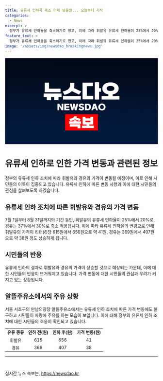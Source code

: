 ```yaml
---
title: 유류세 인하폭 축소 어제 넣을껄... 오늘부터 시작
categories:
  - News
excerpt: >
  정부가 유류세 인하율을 축소하기로 했고, 이에 따라 휘발유 유류세 인하율이 25%에서 20%, 경유는 37%에서 30%로 변경된다. 이로 인해 휘발유 가격은 리터당 41원, 경유는 38원 정도 오를 것으로 예상된다. 7월 1일부터 8월 31일까지 적용된다. 서울 서초구의 만남의광장 알뜰주유소에는 시민들이 이에 맞춰 주유를 하고 있다.
feature_text: >
  정부가 유류세 인하율을 축소하기로 했고, 이에 따라 휘발유 유류세 인하율이 25%에서 20%, 경유는 37%에서 30%로 변경된다. 이로 인해 휘발유 가격은 리터당 41원, 경유는 38원 정도 오를 것으로 예상된다. 7월 1일부터 8월 31일까지 적용된다. 서울 서초구의 만남의광장 알뜰주유소에는 시민들이 이에 맞춰 주유를 하고 있다.
image: '/assets/img/newsdao_breakingnews.jpg'
---
```


<p><img src="/assets/img/newsdao_breakingnews.jpg" alt="ranknews 속보" /></p>

<h1>유류세 인하로 인한 가격 변동과 관련된 정보</h1>

<p data-ke-size="size16">정부의 유류세 인하 조치에 따라 휘발유와 경유의 가격이 변동될 예정이며, 이로 인해 시민들의 이목이 집중되고 있습니다. 유류세 인하에 따른 변동 사항과 이에 대한 시민들의 관심을 살펴보도록 하겠습니다.</p>

<h2>유류세 인하 조치에 따른 휘발유와 경유의 가격 변동</h2>

<p>7월 1일부터 8월 31일까지의 기간 동안, 휘발유의 유류세 인하율이 25%에서 20%로, 경유는 37%에서 30%로 축소 적용됩니다. 이에 따라 유류세 인하율의 변경으로 인해 휘발유의 가격이 리터(ℓ)당 615원에서 656원으로 약 41원, 경유는 369원에서 407원으로 약 38원 정도 상승하게 됩니다.</p>

<h2>시민들의 반응</h2>

<p>유류세 인하의 결과로 휘발유와 경유의 가격이 상승할 것으로 예상되는 가운데, 이에 대한 시민들의 반응이 뜨거워지고 있습니다. 가격 변동에 대한 시민들의 관심과 우려가 커지고 있는 상황입니다.</p>

<h2>알뜰주유소에서의 주유 상황</h2>

<p>서울 서초구의 만남의광장 알뜰주유소에서는 유류세 인하 조치에 따른 가격 변동에도 불구하고 시민들이 차량에 주유를 하는 모습이 보입니다. 이에 대해 정부의 유류세 인하 조치에 대한 시민들의 호응이 확인되고 있습니다.</p>

<table>
   <tbody>
      <tr>
         <td style="text-align: center; height: 17px;"><b>유류 종류</b></td>
         <td style="text-align: center; height: 17px;"><b>인하 전(원)</b></td>
         <td style="text-align: center; height: 17px;"><b>인하 후(원)</b></td>
         <td style="text-align: center; height: 17px;"><b>가격 변동(원)</b></td>
      </tr>
      <tr>
         <td style="text-align: center; height: 17px;">휘발유</td>
         <td style="text-align: center; height: 17px;">615</td>
         <td style="text-align: center; height: 17px;">656</td>
         <td style="text-align: center; height: 17px;">41</td>
      </tr>
      <tr>
         <td style="text-align: center; height: 18px;">경유</td>
         <td style="text-align: center; height: 18px;">369</td>
         <td style="text-align: center; height: 18px;">407</td>
         <td style="text-align: center; height: 18px;">38</td>
      </tr>
   </tbody>
</table>

<hr>

<p data-ke-size="size16">&nbsp;</p>
실시간 뉴스 속보는, <a href="https://newsdao.kr" rel="dofollow">https://newsdao.kr</a>


